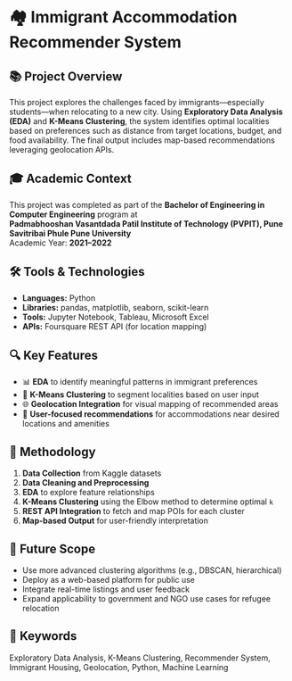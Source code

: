 # 🏘️ Immigrant Accommodation Recommender System

## 📚 Project Overview
This project explores the challenges faced by immigrants—especially students—when relocating to a new city. Using **Exploratory Data Analysis (EDA)** and **K-Means Clustering**, the system identifies optimal localities based on preferences such as distance from target locations, budget, and food availability. The final output includes map-based recommendations leveraging geolocation APIs.

## 🎓 Academic Context
This project was completed as part of the **Bachelor of Engineering in Computer Engineering** program at  
**Padmabhooshan Vasantdada Patil Institute of Technology (PVPIT), Pune**  
**Savitribai Phule Pune University**  
Academic Year: **2021–2022**

## 🛠️ Tools & Technologies
- **Languages:** Python
- **Libraries:** pandas, matplotlib, seaborn, scikit-learn
- **Tools:** Jupyter Notebook, Tableau, Microsoft Excel
- **APIs:** Foursquare REST API (for location mapping)

## 🔍 Key Features
- 📊 **EDA** to identify meaningful patterns in immigrant preferences
- 📌 **K-Means Clustering** to segment localities based on user input
- 🌐 **Geolocation Integration** for visual mapping of recommended areas
- 📍 **User-focused recommendations** for accommodations near desired locations and amenities

## 🧪 Methodology
1. **Data Collection** from Kaggle datasets
2. **Data Cleaning and Preprocessing**
3. **EDA** to explore feature relationships
4. **K-Means Clustering** using the Elbow method to determine optimal `k`
5. **REST API Integration** to fetch and map POIs for each cluster
6. **Map-based Output** for user-friendly interpretation

## 🚀 Future Scope
- Use more advanced clustering algorithms (e.g., DBSCAN, hierarchical)
- Deploy as a web-based platform for public use
- Integrate real-time listings and user feedback
- Expand applicability to government and NGO use cases for refugee relocation

## 📌 Keywords
Exploratory Data Analysis, K-Means Clustering, Recommender System, Immigrant Housing, Geolocation, Python, Machine Learning
